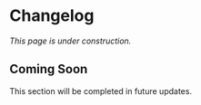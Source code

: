 # Changelog

*This page is under construction.*

## Coming Soon

This section will be completed in future updates.
